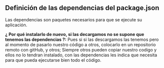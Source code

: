 ## Definición de las dependencias del package.json

Las dependencias son paquetes necesarios para que se ejecute su aplicación.

**¿ Por qué instalarlo de nuevo, si las decargamos no se supone que tenemos las dependencias ?:** Pues si si las descargamos las tenemos pero al momento de pasarlo nuestro código a otros, colocarlo en un repositorio remoto con gitHub, y otros; Siempre otros pueden copiar nuestro codigo y ellos no lo tendran instalado, con las dependencias les indica que necesita para que pueda ejecutarse bien todo el código.

